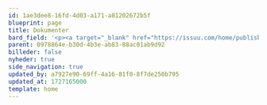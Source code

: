 ```yaml
---
id: 1ae3dee8-16fd-4d03-a171-a81202672b5f
blueprint: page
title: Dokumenter
bard_field: '<p><a target="_blank" href="https://issuu.com/home/published/sognenyt_0123"><strong>Ølsted Sognenyt 01-2023</strong></a></p><p><a target="_blank" href="https://issuu.com/oelstedkirke.dk/docs/sognenyt_0422"><strong>Ølsted Sognenyt 04-2022</strong></a></p><p><a target="_blank" href="https://issuu.com/oelstedkirke.dk/docs/sognenyt_0322_499e18f6e7ac62"><strong>Ølsted Sognenyt 03-2022</strong></a></p><p><a target="_blank" href="https://issuu.com/oelstedkirke.dk/docs/sognenyt_0122"><strong>Ølsted Sognenyt 02-2022</strong></a></p><p><a target="_blank" href="https://issuu.com/oelstedkirke.dk/docs/sognenyt_0122"><strong>Ølsted Sognenyt 01-2022</strong></a></p><p><a target="_blank" href="https://issuu.com/oelstedkirke.dk/docs/sognenyt_0421"><strong>Ølsted Sognenyt 04-2021</strong></a></p><p><a target="_blank" href="https://issuu.com/oelstedkirke.dk/docs/sognenyt_0321"><strong>Ølsted Sognenyt 03-2021</strong></a></p><p><a target="_blank" href="https://issuu.com/home/published/sognenyt_0221"><strong>Ølsted Sognenyt 02-2021</strong></a></p><p><a target="_blank" href="https://issuu.com/home/published/sognenyt_0121"><strong>Ølsted Sognenyt 01-2021</strong></a></p><p><a target="_blank" href="https://issuu.com/oelstedkirke.dk/docs/sognenyt_0420__1_"><strong>Ølsted sognenyt 04-2020</strong></a></p><p><a target="_blank" href="https://issuu.com/oelstedkirke.dk/docs/sognenyt_0320"><strong>Ølsted sognenyt 03-2020</strong></a></p><p><a target="_blank" href="https://issuu.com/oelstedkirke.dk/docs/sognenyt_0220"><strong>Ølsted sognenyt 02-2020</strong></a></p><p><a target="_blank" href="https://issuu.com/oelstedkirke.dk/docs/sognenyt_0120"><strong>Ølsted sognenyt 01-2020</strong></a></p><p><a target="_blank" href="https://issuu.com/oelstedkirke.dk/docs/sognenyt_0419"><strong>Ølsted sognenyt 04-2019</strong></a></p><p><a target="_blank" href="https://issuu.com/oelstedkirke.dk/docs/sognenyt_0319"><strong>Ølsted sognenyt 03-2019</strong></a></p><p><a target="_blank" href="https://issuu.com/home/drafts/z0czy9oj8sc/file"><strong><u>Ølsted sognenyt 02-2019</u></strong></a></p><p><a target="_blank" href="https://issuu.com/oelstedkirke.dk/docs/sognenyt_0119"><strong>Ølsted sognenyt 01-2019</strong></a></p><p><a target="_blank" href="https://issuu.com/oelstedkirke.dk/docs/sognenyt_0418"><strong>Ølsted sognenyt 04-2018</strong></a></p><p><a target="_blank" href="https://issuu.com/oelstedkirke.dk/docs/sognenyt_0318"><strong>Ølsted sognenyt 03-2018</strong></a></p><p><a target="_blank" href="https://issuu.com/oelstedkirke.dk/docs/sognenyt_0218"><strong>Ølsted sognenyt 02-2018</strong></a></p><p><a target="_blank" href="https://issuu.com/oelstedkirke.dk/docs/sognenyt_0118"><strong>Ølsted sognenyt 01-2018</strong></a></p><p><a target="_blank" href="https://issuu.com/oelstedkirke.dk/docs/sognenyt_0417"><strong>Ølsted sognenyt 04-2017</strong></a></p><p><a target="_blank" href="https://issuu.com/oelstedkirke.dk/docs/sognenyt_0317"><strong>Ølsted sognenyt 03-2017</strong></a></p><p><a target="_blank" href="https://issuu.com/oelstedkirke.dk/docs/sognenyt_0217"><strong>Ølsted sognenyt 02-2017</strong></a></p><p><a target="_blank" href="https://issuu.com/oelstedkirke.dk/docs/sognenyt_0117"><strong>Ølsted sognenyt 01-2017</strong></a></p><p><a target="_blank" href="https://issuu.com/oelstedkirke.dk/docs/sognenyt_0416?e=7810199/40974967"><strong>Ølsted Sognenyt 04-2016</strong></a></p><p><a target="_blank" href="http://issuu.com/oelstedkirke.dk/docs/sognenyt_0316?workerAddress=ec2-54-84-93-225.compute-1.amazonaws.com"><strong>Ølsted Sognenyt 03-2016</strong></a></p><p><a target="_blank" href="http://issuu.com/oelstedkirke.dk/docs/sognenyt_0216?workerAddress=ec2-54-85-160-53.compute-1.amazonaws.com"><strong>Ølsted Sognenyt 02-2016</strong></a></p><p><a target="_blank" href="https://issuu.com/oelstedkirke.dk/docs/sognenyt_0116"><strong>Ølsted sognenyt 01-2016</strong></a></p><p><a target="_blank" href="http://issuu.com/oelstedkirke.dk/docs/sognenyt_0415"><strong>Ølsted sognenyt 04-2015</strong></a></p><p><a target="_blank" href="http://issuu.com/oelstedkirke.dk/docs/sognenyt_0315"><strong>Ølsted sognenyt 03-2015</strong></a></p><p><a target="_blank" href="http://issuu.com/oelstedkirke.dk/docs/sognenyt_0215"><strong>Ølsted sognenyt 02-2015</strong></a></p><p><a target="_blank" href="http://issuu.com/oelstedkirke.dk/docs/sognenyt_0115"><strong>Ølsted sognenyt 01-2015</strong></a></p><p><a target="_blank" href="http://issuu.com/oelstedkirke.dk/docs/sognenyt_0414/0"><strong>Ølsted Sognenyt 04-2014</strong></a></p><p><a target="_blank" href="http://issuu.com/oelstedkirke.dk/docs/sognenyt_0115"><strong>Ølsted sognenyt 02-2015</strong></a></p><p><a target="_blank" href="http://issuu.com/oelstedkirke.dk/docs/sognenyt_0314/0"><strong>Ølsted sognenyt 03-2014</strong></a></p><p><a target="_blank" href="http://issuu.com/oelstedkirke.dk/docs/sognenyt_0214/0"><strong>Ølsted sognenyt 02-2014</strong></a></p><p><a target="_blank" href="http://issuu.com/oelstedkirke.dk/docs/sognenyt_0114"><strong>Ølsted sognenyt 01-2014</strong></a></p><p><a target="_blank" href="http://issuu.com/oelstedkirke.dk/docs/sognenyt_0413"><strong>Ølsted sognenyt 04-2013</strong></a></p><p><a target="_blank" href="http://issuu.com/oelstedkirke.dk/docs/sognenyt_0313?e=7810199/4662110"><strong>Ølsted sognenyt 03-2013</strong></a></p><p><a target="_blank" href="http://issuu.com/oelstedkirke.dk/docs/sognenyt_0213?workerAddress=ec2-54-234-238-75.compute-1.amazonaws.com"><strong>Ølsted sognenyt 02-2013</strong></a></p><p><a target="_blank" href="http://issuu.com/oelstedkirke.dk/docs/sognenyt_2013-1"><strong>Ølsted sognenyt 01-2013</strong></a></p>'
parent: 0978864e-b30d-4b3e-ab83-88ac01ab9d92
billeder: false
nyheder: true
side_navigation: true
updated_by: a7927e90-69ff-4a16-81f0-8f7de250b795
updated_at: 1727165000
template: home
---
```

